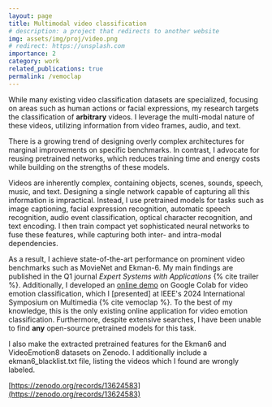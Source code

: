 ```yaml
---
layout: page
title: Multimodal video classification
# description: a project that redirects to another website
img: assets/img/proj/video.png
# redirect: https://unsplash.com
importance: 2
category: work
related_publications: true
permalink: /vemoclap
---
```


While many existing video classification datasets are specialized, focusing on areas such as human actions or facial expressions, my research targets the classification of **arbitrary** videos. I leverage the multi-modal nature of these videos, utilizing information from video frames, audio, and text.

There is a growing trend of designing overly complex architectures for marginal improvements on specific benchmarks. In contrast, I advocate for reusing pretrained networks, which reduces training time and energy costs while building on the strengths of these models.

Videos are inherently complex, containing objects, scenes, sounds, speech, music, and text. Designing a single network capable of capturing all this information is impractical. Instead, I use pretrained models for tasks such as image captioning, facial expression recognition, automatic speech recognition, audio event classification, optical character recognition, and text encoding. I then train compact yet sophisticated neural networks to fuse these features, while capturing both inter- and intra-modal dependencies.

As a result, I achieve state-of-the-art performance on prominent video benchmarks such as MovieNet and Ekman-6. My main findings are published in the Q1 journal _Expert Systems with Applications_ {% cite trailer %}. Additionally, I developed an [online demo](https://serkansulun.com/app) on Google Colab for video emotion classification, which I [presented] at IEEE's 2024 International Symposium on Multimedia {% cite vemoclap %}. To the best of my knowledge, this is the only existing online application for video emotion classification. Furthermore, despite extensive searches, I have been unable to find **any** open-source pretrained models for this task.

I also make the extracted pretrained features for the Ekman6 and VideoEmotion8 datasets on Zenodo. I additionally include a ekman6_blacklist.txt file, listing the videos which I found are wrongly labeled.

[https://zenodo.org/records/13624583](https://zenodo.org/records/13624583)
